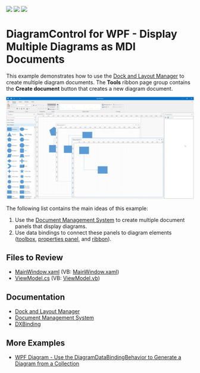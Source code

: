 <!-- default badges list -->
![](https://img.shields.io/endpoint?url=https://codecentral.devexpress.com/api/v1/VersionRange/642837868/22.2.6%2B)
[![](https://img.shields.io/badge/Open_in_DevExpress_Support_Center-FF7200?style=flat-square&logo=DevExpress&logoColor=white)](https://supportcenter.devexpress.com/ticket/details/T1167110)
[![](https://img.shields.io/badge/📖_How_to_use_DevExpress_Examples-e9f6fc?style=flat-square)](https://docs.devexpress.com/GeneralInformation/403183)
<!-- default badges end -->

# DiagramControl for WPF - Display Multiple Diagrams as MDI Documents

This example demonstrates how to use the [Dock and Layout Manager](https://docs.devexpress.com/WPF/6191/controls-and-libraries/layout-management/dock-windows) to create multiple diagram documents. The **Tools** ribbon page group contains the **Create document** button that creates a new diagram document.

![](img/wpf-diagram-mdi.png)

The following list contains the main ideas of this example:

1. Use the [Document Management System](https://docs.devexpress.com/WPF/18234/mvvm-framework/services/predefined-set/document-services/document-management-system) to create multiple document panels that display diagrams.
2. Use data bindings to connect these panels to diagram elements ([toolbox](https://docs.devexpress.com/WPF/116504/controls-and-libraries/diagram-control/diagram-designer-control/shapes-panel), [properties panel](https://docs.devexpress.com/WPF/116506/controls-and-libraries/diagram-control/diagram-designer-control/properties-panel), and [ribbon](https://docs.devexpress.com/WPF/116507/controls-and-libraries/diagram-control/diagram-designer-control/ribbon)).

## Files to Review

* [MainWindow.xaml](CS/MainWindow.xaml) (VB: [MainWindow.xaml](VB/MainWindow.xaml))
* [ViewModel.cs](CS/ViewModel.cs) (VB: [ViewModel.vb](VB/ViewModel.vb))

## Documentation

* [Dock and Layout Manager](https://docs.devexpress.com/WPF/6191/controls-and-libraries/layout-management/dock-windows)
* [Document Management System](https://docs.devexpress.com/WPF/18234/mvvm-framework/services/predefined-set/document-services/document-management-system)
* [DXBinding](https://docs.devexpress.com/WPF/115770/mvvm-framework/dxbinding)

## More Examples

* [WPF Diagram - Use the DiagramDataBindingBehavior to Generate a Diagram from a Collection](https://github.com/DevExpress-Examples/wpf-diagram-use-diagramdatabindingbehavior-to-generate-diagram-from-collection)
